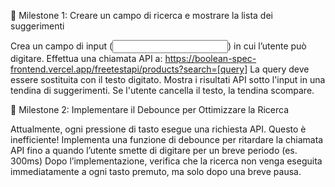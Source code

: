 📌 Milestone 1: Creare un campo di ricerca e mostrare la lista dei suggerimenti

Crea un campo di input (<input type="text">) in cui l’utente può digitare.
Effettua una chiamata API a: 
https://boolean-spec-frontend.vercel.app/freetestapi/products?search=[query]
La query deve essere sostituita con il testo digitato.
Mostra i risultati API sotto l'input in una tendina di suggerimenti.
Se l'utente cancella il testo, la tendina scompare.


📌 Milestone 2: Implementare il Debounce per Ottimizzare la Ricerca

Attualmente, ogni pressione di tasto esegue una richiesta API. Questo è inefficiente!
Implementa una funzione di debounce per ritardare la chiamata API fino a quando l’utente smette di digitare per un breve periodo (es. 300ms)
Dopo l’implementazione, verifica che la ricerca non venga eseguita immediatamente a ogni tasto premuto, ma solo dopo una breve pausa.

